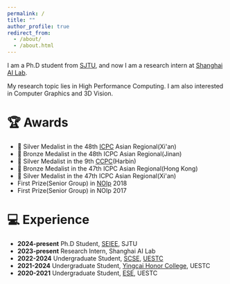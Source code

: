 ```yaml
---
permalink: /
title: ""
author_profile: true
redirect_from:  
  - /about/
  - /about.html
---
```

I am a Ph.D student from [SJTU](https://www.sjtu.edu.cn/), and now I am a research intern at [Shanghai AI Lab](https://www.shlab.org.cn/).

My research topic lies in High Performance Computing. I am also interested in Computer Graphics and 3D Vision. 

# 🏆 Awards
+ 🥈 Silver Medalist in the 48th [ICPC](https://icpc.global/) Asian Regional(Xi'an)
+ 🥉 Bronze Medalist in the 48th ICPC Asian Regional(Jinan)
+ 🥈 Silver Medalist in the 9th [CCPC](https://ccpc.io/)(Harbin)
+ 🥉 Bronze Medalist in the 47th ICPC Asian Regional(Hong Kong)
+ 🥈 Silver Medalist in the 47th ICPC Asian Regional(Xi'an)
+ First Prize(Senior Group) in [NOIp](https://www.noi.cn/gynoi/jj/) 2018
+ First Prize(Senior Group) in NOIp 2017

# 💻 Experience
+ **2024-present** Ph.D Student, [SEIEE](https://www.seiee.sjtu.edu.cn), SJTU
+ **2023-present** Research Intern, Shanghai AI Lab
+ **2022-2024** Undergraduate Student, [SCSE](https://www.scse.uestc.edu.cn/), [UESTC](https://www.uestc.edu.cn/)
+ **2021-2024** Undergraduate Student, [Yingcai Honor College](https://www.yingcai.uestc.edu.cn), UESTC
+ **2020-2021** Undergraduate Student, [ESE](https://www.ese.uestc.edu.cn), UESTC


